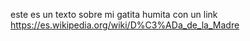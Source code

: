 este es un texto sobre mi gatita humita con un link https://es.wikipedia.org/wiki/D%C3%ADa_de_la_Madre